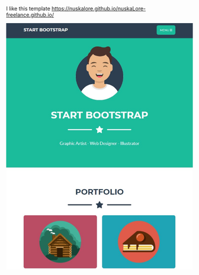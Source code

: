 I like this template
https://nuskalore.github.io/nuskaLore-freelance.github.io/
<center><img src="https://github.com/nuskaLore/nuskaLore-freelance.github.io/blob/main/Screenshot_3.jpg?raw=true" alt="sample-page"></center>
